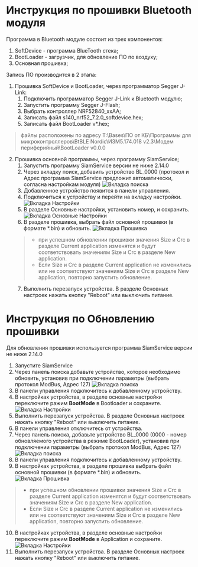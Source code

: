 # Инструкция по прошивки Bluetooth модуля

Программа в Bluetooth модуле состоит из трех компонентов:
1. SoftDevice - программа BlueTooth стека;
2. BootLoader - загрузчик, для обновление ПО по воздуху;
3. Основная прошивка;

Запись ПО производится в 2 этапа:
1. Прошивка SoftDevice и BootLoader, через программатор Segger J-Link:
	1. Подключить программатор Segger J-Link к Bluetooth модулю;
	2. Запустить программу Segger J-Flash;
	3. Выбрать контроллер NRF52840_xxAA;
	4. Записать файл s140_nrf52_7.2.0_softdevice.hex;
	5. Записать файл BootLoader v*.hex;

> файлы расположены по адресу T:\Bases\ПО от КБ\Программы для микроконтроллеров\BtBLE Nordic\ИЗМ5.174.018 v2.3\Модем периферийный\BootLoader v0.0.0

2. Прошивка основной программы, через программу SiamService;
	1. Запустить программу SiamService версии не ниже 2.14.0
	2. Через вкладку поиск, добавить устройство BL_0000
	(протокол и Адрес программа SiamService предложит автоматически, согласна настройкам модуля)
![Вкладка поиска](./image/SiamService1.png)
	3. Добавленное устройство появится в панели управления.
	4. Подключиться к устройству и перейти на вкладку настройки.
![Вкладка Настройки](./image/SiamService2.png)
	5. В разделе Основные настройки, установить номер, и сохранить.
![Вкладка Основные Настройки](./image/SiamService3.png)
	6. В разделе прошивка, выбрать файл основной прошивки (в формате *.bin) и обновить.
![Вкладка Прошивка](./image/SiamService4.png)
	>	* при успешном обновлении прошивки значения Size и Crc в разделе Current application изменятся и будут соответствовать значениям Size и Crc в разделе New application.
	>	* Если Size и Crc в разделе Current application не изменились или не соответствуют значениям Size и Crc в разделе New application, повторно запустить обновление.
	7. Выполнить перезапуск устройства. В разделе Основных настроек нажать кнопку "Reboot" или выключить питание.



# Инструкция по Обновлению прошивки

Для обновления прошивки используется программа SiamService версии не ниже 2.14.0

1. Запустите SiamService
2. Через панель поиска добавьте устройство, которое необходимо обновить, установив при подключении параметры (выбрать протокол ModBus, Адрес 127)
![Вкладка поиска](./image/SiamService5.png)
3. В панели управления подключитесь к добавленному устройству.
4. В настройках устройства, в разделе основные настройки переключите ражим **BootMode** в Bootloader и сохраните.
![Вкладка Настройки](./image/SiamService6.png)
5. Выполнить перезапуск устройства. В разделе Основных настроек нажать кнопку "Reboot" или выключить питание.
6. В панели управления отключитесь от устройства.
7. Через панель поиска, добавьте устройство BL_0000 (0000 - номер обновляемого устройства в режиме BootLoader), установив при подключении параметры (выбрать протокол ModBus, Адрес 127)
![Вкладка поиска](./image/SiamService1.png)
8. В панели управления подключитесь к добавленному устройству.
9. В настройках устройства, в разделе прошивка выбрать файл основной прошивки (в формате *.bin) и обновить.
![Вкладка Прошивка](./image/SiamService4.png)

>	* при успешном обновлении прошивки значения Size и Crc в разделе Current application изменятся и будут соответствовать значениям Size и Crc в разделе New application.
>	* Если Size и Crc в разделе Current application не изменились или не соответствуют значениям Size и Crc в разделе New application, повторно запустить обновление.
10. В настройках устройства, в разделе основные настройки переключите ражим **BootMode** в Application и сохраните.
![Вкладка Настройки](./image/SiamService7.png)
11. Выполнить перезапуск устройства. В разделе Основных настроек нажать кнопку "Reboot" или выключить питание.